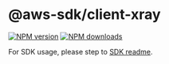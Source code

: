 # @aws-sdk/client-xray

[![NPM version](https://img.shields.io/npm/v/@aws-sdk/client-xray/latest.svg)](https://www.npmjs.com/package/@aws-sdk/client-xray)
[![NPM downloads](https://img.shields.io/npm/dm/@aws-sdk/client-xray.svg)](https://www.npmjs.com/package/@aws-sdk/client-xray)

For SDK usage, please step to [SDK readme](https://github.com/aws/aws-sdk-js-v3).
